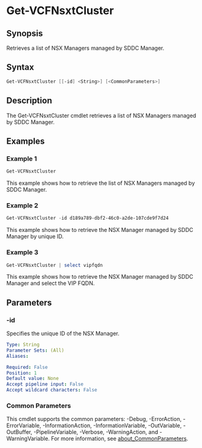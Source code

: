 # Get-VCFNsxtCluster

## Synopsis

Retrieves a list of NSX Managers managed by SDDC Manager.

## Syntax

```powershell
Get-VCFNsxtCluster [[-id] <String>] [<CommonParameters>]
```

## Description

The Get-VCFNsxtCluster cmdlet retrieves a list of NSX Managers managed by SDDC Manager.

## Examples

### Example 1

```powershell
Get-VCFNsxtCluster
```

This example shows how to retrieve the list of NSX Managers managed by SDDC Manager.

### Example 2

```powershell
Get-VCFNsxtCluster -id d189a789-dbf2-46c0-a2de-107cde9f7d24
```

This example shows how to retrieve the NSX Manager managed by SDDC Manager by unique ID.

### Example 3

```powershell
Get-VCFNsxtCluster | select vipfqdn
```

This example shows how to retrieve the NSX Manager managed by SDDC Manager and select the VIP FQDN.

## Parameters

### -id

Specifies the unique ID of the NSX Manager.

```yaml
Type: String
Parameter Sets: (All)
Aliases:

Required: False
Position: 1
Default value: None
Accept pipeline input: False
Accept wildcard characters: False
```

### Common Parameters

This cmdlet supports the common parameters: -Debug, -ErrorAction, -ErrorVariable, -InformationAction, -InformationVariable, -OutVariable, -OutBuffer, -PipelineVariable, -Verbose, -WarningAction, and -WarningVariable. For more information, see [about_CommonParameters](http://go.microsoft.com/fwlink/?LinkID=113216).
